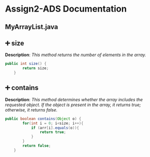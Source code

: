 # Assign2-ADS Documentation 

## MyArrayList.java

## :heavy_plus_sign: size 
**Description**: *This method returns the number of elements in the array.*

```java
public int size() {
        return size;
    }
```

## :heavy_plus_sign: contains 
**Description**: *This method determines whether the array includes the requested object. If the object is present in the array, it returns true; otherwise, it returns false.*

```java
public boolean contains(Object o) {
        for(int i = 0; i<size; i++){
            if (arr[i].equals(o)){
                return true;
            }
        }
        return false;
    }
```

